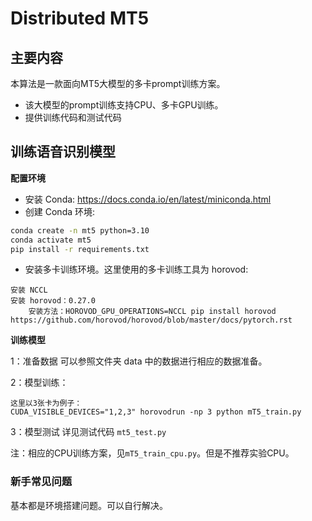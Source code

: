 # Distributed MT5



## 主要内容

本算法是一款面向MT5大模型的多卡prompt训练方案。

* 该大模型的prompt训练支持CPU、多卡GPU训练。
* 提供训练代码和测试代码




## 训练语音识别模型

**配置环境**


- 安装 Conda:  https://docs.conda.io/en/latest/miniconda.html
- 创建 Conda 环境:

``` sh
conda create -n mt5 python=3.10
conda activate mt5
pip install -r requirements.txt
```
- 安装多卡训练环境。这里使用的多卡训练工具为 horovod:
```
安装 NCCL
安装 horovod：0.27.0
    安装方法：HOROVOD_GPU_OPERATIONS=NCCL pip install horovod
https://github.com/horovod/horovod/blob/master/docs/pytorch.rst
```


**训练模型**

1：准备数据
    可以参照文件夹 data 中的数据进行相应的数据准备。

2：模型训练：
```
这里以3张卡为例子：
CUDA_VISIBLE_DEVICES="1,2,3" horovodrun -np 3 python mT5_train.py
```

3：模型测试
详见测试代码 `mt5_test.py`

注：相应的CPU训练方案，见`mT5_train_cpu.py`。但是不推荐实验CPU。


### 新手常见问题

基本都是环境搭建问题。可以自行解决。




